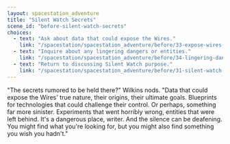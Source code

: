 ```yaml
---
layout: spacestation_adventure
title: "Silent Watch Secrets"
scene_id: "before-silent-watch-secrets"
choices:
  - text: "Ask about data that could expose the Wires."
    link: "/spacestation/spacestation_adventure/before/33-expose-wires-data/"
  - text: "Inquire about any lingering dangers or entities."
    link: "/spacestation/spacestation_adventure/before/34-lingering-dangers-entities/"
  - text: "Return to discussing Silent Watch purpose."
    link: "/spacestation/spacestation_adventure/before/31-silent-watch-purpose/"
---
```


"The secrets rumored to be held there?" Wilkins nods. "Data that could expose the Wires' true nature, their origins, their ultimate goals. Blueprints for technologies that could challenge their control. Or perhaps, something far more sinister. Experiments that went horribly wrong, entities that were left behind. It's a dangerous place, writer. And the silence can be deafening. You might find what you're looking for, but you might also find something you wish you hadn't."
